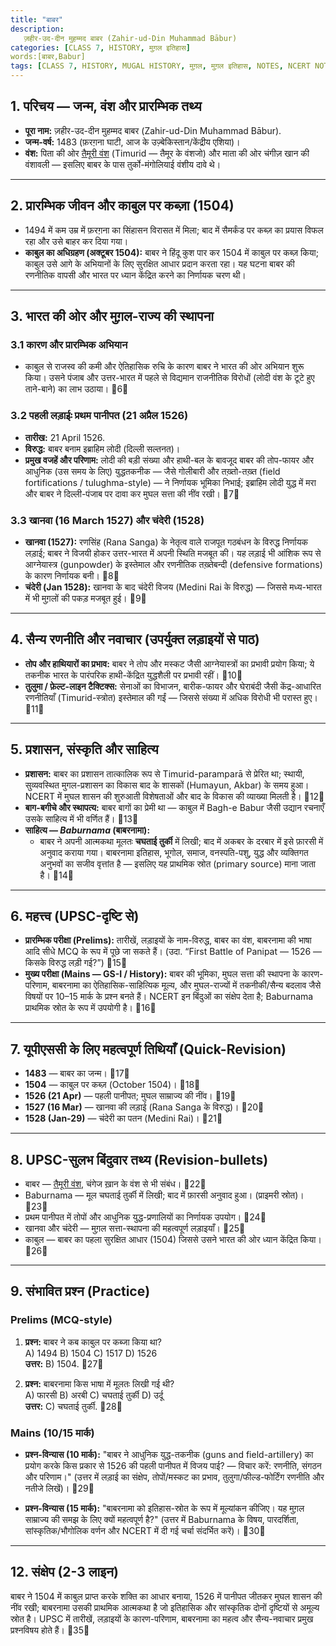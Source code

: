 ```yaml
---
title: "बाबर"
description: 
   ज़हीर-उद-दीन मुहम्मद बाबर (Zahir-ud-Din Muhammad Bābur)
categories: [CLASS 7, HISTORY, मुग़ल इतिहास]
words:[बाबर,Babur]
tags: [CLASS 7, HISTORY, MUGAL HISTORY, मुग़ल, मुग़ल इतिहास, NOTES, NCERT NOTES]
---
```


## 1. परिचय — जन्म, वंश और प्रारम्भिक तथ्य
- **पूरा नाम:** ज़हीर-उद-दीन मुहम्मद बाबर (Zahir-ud-Din Muhammad Bābur).  
- **जन्म-वर्ष:** 1483 (फ़रग़ना घाटी, आज के उज़्बेकिस्तान/केंद्रीय एशिया)।   
- **वंश:** पिता की ओर [तैमूरी वंश](/posts/%E0%A4%A4%E0%A5%88%E0%A4%AE%E0%A5%82%E0%A4%B0%E0%A5%80-%E0%A4%B5%E0%A4%82%E0%A4%B6/) (Timurid — तैमूर के वंशजो) और माता की ओर चंगीज़ खान की वंशावली — इसलिए बाबर के पास तुर्को-मंगोलियाई वंशीय दावे थे। 

---

## 2. प्रारम्भिक जीवन और काबुल पर कब्ज़ा (1504)
- 1494 में कम उम्र में फ़रग़ना का सिंहासन विरासत में मिला; बाद में सैमर्कंड पर कब्ज़ का प्रयास विफल रहा और उसे बाहर कर दिया गया।   
- **काबुल का अधिग्रहण (अक्टूबर 1504):** बाबर ने हिंदू कुश पार कर 1504 में काबुल पर कब्ज़ किया; काबुल उसे आगे के अभियानों के लिए सुरक्षित आधार प्रदान करता रहा। यह घटना बाबर की रणनीतिक वापसी और भारत पर ध्यान केंद्रित करने का निर्णायक चरण थी। 

---

## 3. भारत की ओर और मुग़ल-राज्य की स्थापना  
### 3.1 कारण और प्रारम्भिक अभियान
- काबुल से राजस्व की कमी और ऐतिहासिक रुचि के कारण बाबर ने भारत की ओर अभियान शुरू किया। उसने पंजाब और उत्तर-भारत में पहले से विद्यमान राजनीतिक विरोधों (लोदी वंश के टूटे हुए ताने-बाने) का लाभ उठाया। 6

### 3.2 पहली लड़ाईः प्रथम पानीपत (21 अप्रैल 1526)
- **तारीख:** 21 April 1526.  
- **विरुद्ध:** बाबर बनाम इब्राहिम लोदी (दिल्ली सल्तनत)।  
- **प्रमुख वजहें और परिणाम:** लोदी की बड़ी संख्या और हाथी-बल के बावजूद बाबर की तोप-फायर और आधुनिक (उस समय के लिए) युद्धतकनीक — जैसे गोलीबारी और तख़्तो-तख़्त (field fortifications / tulughma-style) — ने निर्णायक भूमिका निभाई; इब्राहिम लोदी युद्ध में मरा और बाबर ने दिल्ली-पंजाब पर दावा कर मुघल सत्ता की नींव रखी। 7

### 3.3 खानवा (16 March 1527) और चंदेरी (1528)
- **खानवा (1527):** रणसिंह (Rana Sanga) के नेतृत्व वाले राजपूत गठबंधन के विरुद्ध निर्णायक लड़ाई; बाबर ने विजयी होकर उत्तर-भारत में अपनी स्थिति मजबूत की। यह लड़ाई भी आंशिक रूप से आग्नेयास्त्र (gunpowder) के इस्तेमाल और रणनीतिक तख़्तेबन्दी (defensive formations) के कारण निर्णायक बनी। 8  
- **चंदेरी (Jan 1528):** खानवा के बाद चंदेरी विजय (Medini Rai के विरुद्ध) — जिससे मध्य-भारत में भी मुग़लों की पकड़ मजबूत हुई। 9

---

## 4. सैन्य रणनीति और नवाचार (उपर्युक्त लड़ाइयों से पाठ)
- **तोप और हाथियारों का प्रभाव:** बाबर ने तोप और मस्कट जैसी आग्नेयास्त्रों का प्रभावी प्रयोग किया; ये तकनीक भारत के पारंपरिक हाथी-केंद्रित युद्धशैली पर प्रभावी रहीं। 10  
- **तुलुमा / फ़ेल्ट-लाइन टैक्टिक्स:** सेनाओं का विभाजन, बारीक-फायर और घेराबंदी जैसी केंद्र-आधारित रणनीतियाँ (Timurid-स्त्रोत) इस्तेमाल की गईं — जिससे संख्या में अधिक विरोधी भी परास्त हुए। 11

---

## 5. प्रशासन, संस्कृति और साहित्य
- **प्रशासन:** बाबर का प्रशासन तात्कालिक रूप से Timurid-paramparā से प्रेरित था; स्थायी, सुव्यवस्थित मुगल-प्रशासन का विकास बाद के शासकों (Humayun, Akbar) के समय हुआ। NCERT में मुघल शासन की शुरुआती विशेषताओं और बाद के विकास की व्याख्या मिलती है। 12  
- **बाग-बगीचे और स्थापत्य:** बाबर बागों का प्रेमी था — काबुल में Bagh-e Babur जैसी उद्यान रचनाएँ उसके साहित्य में भी वर्णित हैं। 13  
- **साहित्य — _Baburnama_ (बाबरनामा):**  
  - बाबर ने अपनी आत्मकथा मूलतः **चघताई तुर्की** में लिखी; बाद में अकबर के दरबार में इसे फ़ारसी में अनुवाद कराया गया। बाबरनामा इतिहास, भूगोल, समाज, वनस्पति-पशु, युद्ध और व्यक्तिगत अनुभवों का सजीव वृत्तांत है — इसलिए यह प्राथमिक स्रोत (primary source) माना जाता है। 14

---

## 6. महत्त्व (UPSC-दृष्टि से)
- **प्रारम्भिक परीक्षा (Prelims):** तारीखें, लड़ाइयों के नाम-विरुद्ध, बाबर का वंश, बाबरनामा की भाषा आदि सीधे MCQ के रूप में पूछे जा सकते हैं। (उदा. “First Battle of Panipat — 1526 — किसके विरुद्ध लड़ी गई?”) 15  
- **मुख्य परीक्षा (Mains — GS-I / History):** बाबर की भूमिका, मुघल सत्ता की स्थापना के कारण-परिणाम, बाबरनामा का ऐतिहासिक-साहित्यिक मूल्य, और मुघल-राज्यों में तकनीकी/सैन्य बदलाव जैसे विषयों पर 10–15 मार्क के प्रश्न बनते हैं। NCERT इन बिंदुओं का संक्षेप देता है; Baburnama प्राथमिक स्रोत के रूप में उपयोगी है। 16

---

## 7. यूपीएससी के लिए महत्वपूर्ण तिथियाँ (Quick-Revision)
- **1483** — बाबर का जन्म। 17  
- **1504** — काबुल पर कब्ज़ (October 1504)। 18  
- **1526 (21 Apr)** — पहली पानीपत; मुघल साम्राज्य की नींव। 19  
- **1527 (16 Mar)** — खानवा की लड़ाई (Rana Sanga के विरुद्ध)। 20  
- **1528 (Jan-29)** — चंदेरी का पतन (Medini Rai)। 21

---

## 8. UPSC-सुलभ बिंदुवार तथ्य (Revision-bullets)
- बाबर — [तैमूरी वंश](/posts/%E0%A4%A4%E0%A5%88%E0%A4%AE%E0%A5%82%E0%A4%B0%E0%A5%80-%E0%A4%B5%E0%A4%82%E0%A4%B6/), चंगेज ख़ान के वंश से भी संबंध। 22  
- Baburnama — मूल चघताई तुर्की में लिखी; बाद में फ़ारसी अनुवाद हुआ। (प्राइमरी स्रोत)। 23  
- प्रथम पानीपत में तोपों और आधुनिक युद्ध-प्रणालियों का निर्णायक उपयोग। 24  
- खानवा और चंदेरी — मुग़ल सत्ता-स्थापना की महत्वपूर्ण लड़ाइयाँ। 25  
- काबुल — बाबर का पहला सुरक्षित आधार (1504) जिससे उसने भारत की ओर ध्यान केंद्रित किया। 26

---

## 9. संभावित प्रश्न (Practice)
### Prelims (MCQ-style)
1. **प्रश्न:** बाबर ने कब काबुल पर कब्जा किया था?  
   A) 1494 B) 1504 C) 1517 D) 1526  
   **उत्तर:** B) 1504. 27

2. **प्रश्न:** बाबरनामा किस भाषा में मूलतः लिखी गई थी?  
   A) फारसी B) अरबी C) चघताई तुर्की D) उर्दू  
   **उत्तर:** C) चघताई तुर्की. 28

### Mains (10/15 मार्क)
- **प्रश्न-विन्यास (10 मार्क):** "बाबर ने आधुनिक युद्ध-तकनीक (guns and field-artillery) का प्रयोग करके किस प्रकार से 1526 की पहली पानीपत में विजय पाई? — विचार करें: रणनीति, संगठन और परिणाम।" (उत्तर में लड़ाई का संक्षेप, तोपों/मस्कट का प्रभाव, तुलुगा/फील्ड-फोर्टिंग रणनीति और नतीजे लिखें)। 29

- **प्रश्न-विन्यास (15 मार्क):** "बाबरनामा को इतिहास-स्रोत के रूप में मूल्यांकन कीजिए। यह मुग़ल साम्राज्य की समझ के लिए क्यों महत्वपूर्ण है?" (उत्तर में Baburnama के विषय, पारदर्शिता, सांस्कृतिक/भौगोलिक वर्णन और NCERT में दी गई चर्चा संदर्भित करें)। 30

---

## 12. संक्षेप (2-3 लाइन)
बाबर ने 1504 में काबुल प्राप्त करके शक्ति का आधार बनाया, 1526 में पानीपत जीतकर मुघल शासन की नींव रखी; बाबरनामा उसकी प्राथमिक आत्मकथा है जो इतिहासिक और सांस्कृतिक दोनों दृष्टियों से अमूल्य स्रोत है। UPSC में तारीखें, लड़ाइयों के कारण-परिणाम, बाबरनामा का महत्व और सैन्य-नवाचार प्रमुख प्रश्नविषय होते हैं। 35
